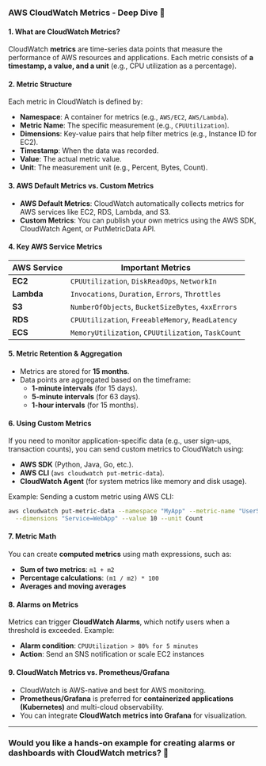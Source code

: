 ### **AWS CloudWatch Metrics - Deep Dive 🚀**  

#### **1. What are CloudWatch Metrics?**  
CloudWatch **metrics** are time-series data points that measure the performance of AWS resources and applications. Each metric consists of **a timestamp, a value, and a unit** (e.g., CPU utilization as a percentage).  

#### **2. Metric Structure**  
Each metric in CloudWatch is defined by:  
- **Namespace**: A container for metrics (e.g., `AWS/EC2`, `AWS/Lambda`).  
- **Metric Name**: The specific measurement (e.g., `CPUUtilization`).  
- **Dimensions**: Key-value pairs that help filter metrics (e.g., Instance ID for EC2).  
- **Timestamp**: When the data was recorded.  
- **Value**: The actual metric value.  
- **Unit**: The measurement unit (e.g., Percent, Bytes, Count).  

#### **3. AWS Default Metrics vs. Custom Metrics**  
- **AWS Default Metrics**: CloudWatch automatically collects metrics for AWS services like EC2, RDS, Lambda, and S3.  
- **Custom Metrics**: You can publish your own metrics using the AWS SDK, CloudWatch Agent, or PutMetricData API.  

#### **4. Key AWS Service Metrics**  
| AWS Service | Important Metrics |  
|-------------|------------------|  
| **EC2** | `CPUUtilization`, `DiskReadOps`, `NetworkIn` |  
| **Lambda** | `Invocations`, `Duration`, `Errors`, `Throttles` |  
| **S3** | `NumberOfObjects`, `BucketSizeBytes`, `4xxErrors` |  
| **RDS** | `CPUUtilization`, `FreeableMemory`, `ReadLatency` |  
| **ECS** | `MemoryUtilization`, `CPUUtilization`, `TaskCount` |  

#### **5. Metric Retention & Aggregation**  
- Metrics are stored for **15 months**.  
- Data points are aggregated based on the timeframe:  
  - **1-minute intervals** (for 15 days).  
  - **5-minute intervals** (for 63 days).  
  - **1-hour intervals** (for 15 months).  

#### **6. Using Custom Metrics**  
If you need to monitor application-specific data (e.g., user sign-ups, transaction counts), you can send custom metrics to CloudWatch using:  
- **AWS SDK** (Python, Java, Go, etc.).  
- **AWS CLI** (`aws cloudwatch put-metric-data`).  
- **CloudWatch Agent** (for system metrics like memory and disk usage).  

Example: Sending a custom metric using AWS CLI:  
```sh
aws cloudwatch put-metric-data --namespace "MyApp" --metric-name "UserSignUps" \
  --dimensions "Service=WebApp" --value 10 --unit Count
```

#### **7. Metric Math**  
You can create **computed metrics** using math expressions, such as:  
- **Sum of two metrics**: `m1 + m2`  
- **Percentage calculations**: `(m1 / m2) * 100`  
- **Averages and moving averages**  

#### **8. Alarms on Metrics**  
Metrics can trigger **CloudWatch Alarms**, which notify users when a threshold is exceeded. Example:  
- **Alarm condition**: `CPUUtilization > 80% for 5 minutes`  
- **Action**: Send an SNS notification or scale EC2 instances  

#### **9. CloudWatch Metrics vs. Prometheus/Grafana**  
- CloudWatch is AWS-native and best for AWS monitoring.  
- **Prometheus/Grafana** is preferred for **containerized applications (Kubernetes)** and multi-cloud observability.  
- You can integrate **CloudWatch metrics into Grafana** for visualization.  

---

### **Would you like a hands-on example for creating alarms or dashboards with CloudWatch metrics?** 🚀